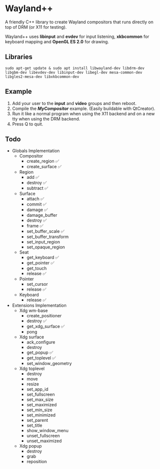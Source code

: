 
# Wayland++
A friendly C++ library to create Wayland compositors that runs directly on top of DRM (or X11 for testing).

Wayland++ uses **libinput** and **evdev** for input listening, **xkbcommon** for keyboard mapping and **OpenGL ES 2.0** for drawing.

## Libraries
`sudo apt-get update & sudo apt install libwayland-dev libdrm-dev libgbm-dev libevdev-dev libinput-dev libegl-dev mesa-common-dev libgles2-mesa-dev libxkbcommon-dev`

## Example

1. Add your user to the **input** and **video** groups and then reboot.
2. Compile the ***MyCompositor*** example. (Easily buildable with QtCreator).
3. Run it like a normal program when using the X11 backend and on a new tty when using the DRM backend.
5. Press Q to quit.

## Todo

* Globals Implementation
	* Compositor
		* create_region ✅
		* create_surface ✅
	* Region
		* add ✅
		* destroy ✅
		* subtract ✅
	* Surface
		* attach ✅
		* commit ✅
		* damage ✅
		* damage_buffer
		* destroy ✅
		* frame ✅
		* set_buffer_scale ✅
		* set_buffer_transform
		* set_input_region
		* set_opaque_region
	* Seat
		* get_keyboard ✅
		* get_pointer ✅
		* get_touch
		* release ✅
	* Pointer
		* set_cursor
		* release ✅
	* Keyboard
		* release ✅
* Extensions Implementation
	* Xdg wm-base
		* create_positioner
		* destroy ✅
		* get_xdg_surface ✅
		* pong
	* Xdg surface
		* ack_configure
		* destroy
		* get_popup ✅
		* get_toplevel ✅
		* set_window_geometry
	* Xdg toplevel
		* destroy
		* move
		* resize
		* set_app_id
		* set_fullscreen
		* set_max_size
		* set_maximized
		* set_min_size
		* set_minimized
		* set_parent
		* set_title
		* show_window_menu
		* unset_fullscreen
		* unset_maximized
	* Xdg popup
		* destroy
		* grab
		* reposition

